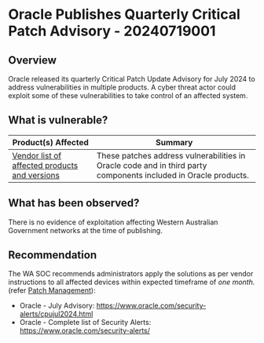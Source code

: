 # Oracle Publishes Quarterly Critical Patch Advisory - 20240719001

## Overview

Oracle released its quarterly Critical Patch Update Advisory for July 2024 to address vulnerabilities in multiple products. A cyber threat actor could exploit some of these vulnerabilities to take control of an affected system.

## What is vulnerable?

| Product(s) Affected                                                                                     | Summary                                                                                                         |
| ------------------------------------------------------------------------------------------------------- | --------------------------------------------------------------------------------------------------------------- |
| [Vendor list of affected products and versions](https://www.oracle.com/security-alerts/cpujul2024.html) | These patches address vulnerabilities in Oracle code and in third party components included in Oracle products. |

## What has been observed?

There is no evidence of exploitation affecting Western Australian Government networks at the time of publishing.

## Recommendation

The WA SOC recommends administrators apply the solutions as per vendor instructions to all affected devices within expected timeframe of *one month.* (refer [Patch Management](../guidelines/patch-management.md)):

- Oracle - July Advisory: <https://www.oracle.com/security-alerts/cpujul2024.html>
- Oracle - Complete list of Security Alerts: <https://www.oracle.com/security-alerts/>
